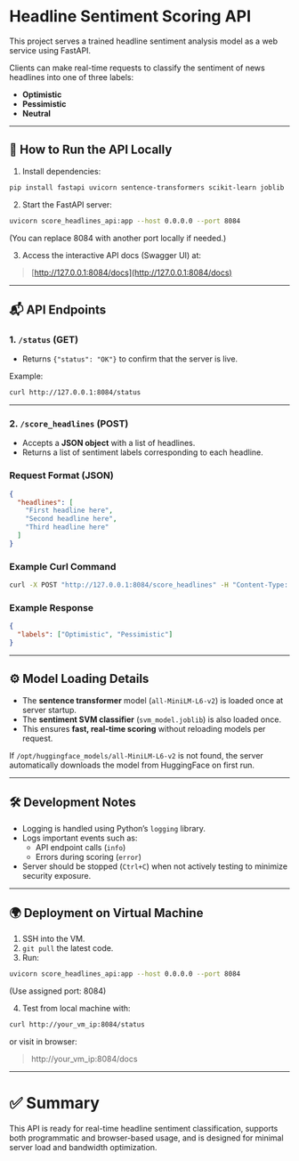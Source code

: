 # Headline Sentiment Scoring API

This project serves a trained headline sentiment analysis model as a web service using FastAPI.

Clients can make real-time requests to classify the sentiment of news headlines into one of three labels:
- **Optimistic**
- **Pessimistic**
- **Neutral**

---

## 🚀 How to Run the API Locally

1. Install dependencies:

```bash
pip install fastapi uvicorn sentence-transformers scikit-learn joblib
```

2. Start the FastAPI server:

```bash
uvicorn score_headlines_api:app --host 0.0.0.0 --port 8084
```

(You can replace 8084 with another port locally if needed.)

3. Access the interactive API docs (Swagger UI) at:

> [http://127.0.0.1:8084/docs](http://127.0.0.1:8084/docs)

---

## 📬 API Endpoints

### 1. `/status` (GET)
- Returns `{"status": "OK"}` to confirm that the server is live.

Example:

```bash
curl http://127.0.0.1:8084/status
```

---

### 2. `/score_headlines` (POST)
- Accepts a **JSON object** with a list of headlines.
- Returns a list of sentiment labels corresponding to each headline.

### Request Format (JSON)

```json
{
  "headlines": [
    "First headline here",
    "Second headline here",
    "Third headline here"
  ]
}
```

### Example Curl Command

```bash
curl -X POST "http://127.0.0.1:8084/score_headlines" -H "Content-Type: application/json" -d "{\"headlines\":[\"Stock market rallies\",\"Economic fears mount\"]}"
```

### Example Response

```json
{
  "labels": ["Optimistic", "Pessimistic"]
}
```

---

## ⚙️ Model Loading Details

- The **sentence transformer** model (`all-MiniLM-L6-v2`) is loaded once at server startup.
- The **sentiment SVM classifier** (`svm_model.joblib`) is also loaded once.
- This ensures **fast, real-time scoring** without reloading models per request.

If `/opt/huggingface_models/all-MiniLM-L6-v2` is not found, the server automatically downloads the model from HuggingFace on first run.

---

## 🛠 Development Notes

- Logging is handled using Python’s `logging` library.
- Logs important events such as:
  - API endpoint calls (`info`)
  - Errors during scoring (`error`)
- Server should be stopped (`Ctrl+C`) when not actively testing to minimize security exposure.

---

## 🌍 Deployment on Virtual Machine

1. SSH into the VM.
2. `git pull` the latest code.
3. Run:

```bash
uvicorn score_headlines_api:app --host 0.0.0.0 --port 8084
```

(Use assigned port: 8084)

4. Test from local machine with:

```bash
curl http://your_vm_ip:8084/status
```

or visit in browser:

> http://your_vm_ip:8084/docs

---

# ✅ Summary

This API is ready for real-time headline sentiment classification, supports both programmatic and browser-based usage, and is designed for minimal server load and bandwidth optimization.
